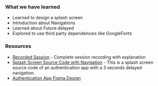 
### What we have learned

- Learned to design a splash screen
- Introduction about Navigations
- Learned about Future.delayed
- Explored to use third party dependencies like GoogleFonts


### Resources
- [Recorded Session](https://youtu.be/F9v_V7F7CNE) - Complete session recording with explanation
- [Splash Screen Source Code with Navigation](https://github.com/msalman2890/authentication_app_bano_qabil/tree/614c91983fc5ceef68949a28b21daa46b8b889fe) - This is a splash screen source code of an authentication app with a 3 seconds delayed navigation.
- [Authentication App Figma Design](https://www.figma.com/file/VfsObgkTLApTky9x1YelaV/Login-Signup-UI-(Community)?type=design&node-id=1%3A2&t=eQOWUAIpiBtrziSE-1)
